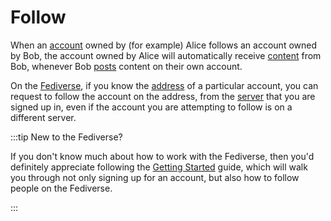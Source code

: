 # Follow

When an [account](/docs/glossary/account) owned by (for example) Alice follows an account owned by Bob, the account owned by Alice will automatically receive [content](/docs/glossary/content) from Bob, whenever Bob [posts](/docs/glossary/post) content on their own account.

On the [Fediverse](/docs/glossary/fediverse), if you know the [address](/docs/specifications/account-address) of a particular account, you can request to follow the account on the address, from the [server](/docs/glossary/server) that you are signed up in, even if the account you are attempting to follow is on a different server.

:::tip New to the Fediverse?

If you don't know much about how to work with the Fediverse, then you'd definitely appreciate following the [Getting Started](/docs/category/getting-started) guide, which will walk you through not only signing up for an account, but also how to follow people on the Fediverse.

:::
